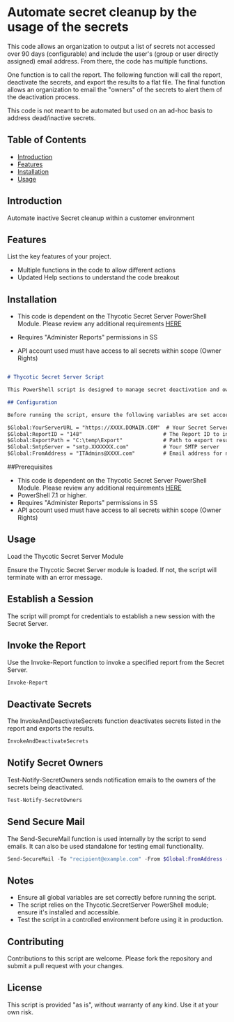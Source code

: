 # Automate secret cleanup by the usage of the secrets

This code allows an organization to output a list of secrets not accessed over 90 days (configurable) and include the user's (group or user directly assigned) email address. From there, the code has multiple functions. 

One function is to call the report. The following function will call the report, deactivate the secrets, and export the results to a flat file. The final function allows an organization to email the "owners" of the secrets to alert them of the deactivation process.

This code is not meant to be automated but used on an ad-hoc basis to address dead/inactive secrets.

## Table of Contents

- [Introduction](#introduction)
- [Features](#features)
- [Installation](#installation)
- [Usage](#usage)

## Introduction

Automate inactive Secret cleanup within a customer environment

## Features

List the key features of your project.

- Multiple functions in the code to allow different actions
- Updated Help sections to understand the code breakout

## Installation

- This code is dependent on the Thycotic Secret Server PowerShell Module. Please review any additional requirements [HERE](https://thycotic-ps.github.io/thycotic.secretserver/getting_started/install.html)

- Requires "Administer Reports" permissions in SS
- API account used must have access to all secrets within scope (Owner Rights)

```markdown

# Thycotic Secret Server Script

This PowerShell script is designed to manage secret deactivation and owner notification in Delinea Secret Server. It establishes a session with the server, invokes a specified report, deactivates secrets based on the report data, and sends notifications to the secret owners.

## Configuration

Before running the script, ensure the following variables are set according to your environment:

$Global:YourServerURL = "https://XXXX.DOMAIN.COM"  # Your Secret Server URL
$Global:ReportID = "148"                          # The Report ID to invoke
$Global:ExportPath = "C:\temp\Export"             # Path to export results
$Global:SmtpServer = "smtp.XXXXXXX.com"           # Your SMTP server
$Global:FromAddress = "ITAdmins@XXXX.com"         # Email address for notifications
```
##Prerequisites
- This code is dependent on the Thycotic Secret Server PowerShell Module. Please review any additional requirements [HERE](https://thycotic-ps.github.io/thycotic.secretserver/getting_started/install.html)
- PowerShell 7.1 or higher.
- Requires "Administer Reports" permissions in SS
- API account used must have access to all secrets within scope (Owner Rights)

## Usage
Load the Thycotic Secret Server Module

Ensure the Thycotic Secret Server module is loaded. If not, the script will terminate with an error message.

## Establish a Session

The script will prompt for credentials to establish a new session with the Secret Server.

## Invoke the Report

Use the Invoke-Report function to invoke a specified report from the Secret Server.

```powershell
Invoke-Report
```
## Deactivate Secrets

The InvokeAndDeactivateSecrets function deactivates secrets listed in the report and exports the results.

```powershell
InvokeAndDeactivateSecrets
```

## Notify Secret Owners

Test-Notify-SecretOwners sends notification emails to the owners of the secrets being deactivated.

```powershell
Test-Notify-SecretOwners
```

## Send Secure Mail

The Send-SecureMail function is used internally by the script to send emails. It can also be used standalone for testing email functionality.

```powershell
Send-SecureMail -To "recipient@example.com" -From $Global:FromAddress -Subject "Test Email" -Body "This is a test email." -SmtpServer $Global:SmtpServer
```
## Notes
- Ensure all global variables are set correctly before running the script.
- The script relies on the Thycotic.SecretServer PowerShell module; ensure it's installed and accessible.
- Test the script in a controlled environment before using it in production.

## Contributing

Contributions to this script are welcome. Please fork the repository and submit a pull request with your changes.

## License
This script is provided "as is", without warranty of any kind. Use it at your own risk.
